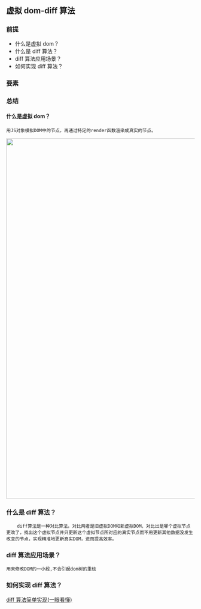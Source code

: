 ## 虚拟 dom-diff 算法

### 前提

- 什么是虚拟 dom？
- 什么是 diff 算法？
- diff 算法应用场景？
- 如何实现 diff 算法？

### 要素

### 总结

#### 什么是虚拟 dom？

    用JS对象模拟DOM中的节点，再通过特定的render函数渲染成真实的节点。

<img style="width:100vw;" src="http://24k.live/common/github/html/dom.png"/>

### 什么是 diff 算法？

```
    diff算法是一种对比算法。对比两者是旧虚拟DOM和新虚拟DOM，对比出是哪个虚拟节点更改了，找出这个虚拟节点并只更新这个虚拟节点所对应的真实节点而不用更新其他数据没发生改变的节点，实现精准地更新真实DOM，进而提高效率。
```
### diff 算法应用场景？

    用来修改DOM的一小段,不会引起dom树的重绘

### 如何实现 diff 算法？

[diff 算法简单实现(一眼看懂)](../03_JS/diff算法/分析.md)
